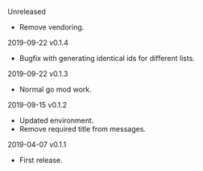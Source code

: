 Unreleased
  - Remove vendoring.

2019-09-22 v0.1.4
  - Bugfix with generating identical ids for different lists.

2019-09-22 v0.1.3
  - Normal go mod work.

2019-09-15 v0.1.2
  - Updated environment.
  - Remove required title from messages.

2019-04-07 v0.1.1
  - First release.
